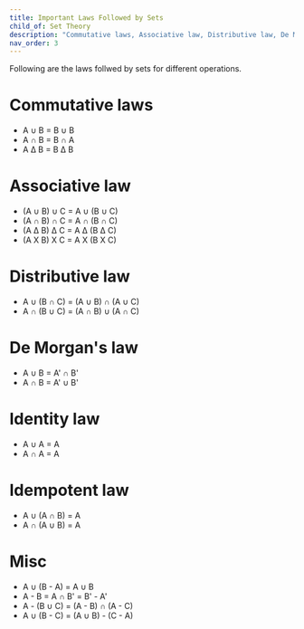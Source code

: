```yaml
---
title: Important Laws Followed by Sets
child_of: Set Theory
description: "Commutative laws, Associative law, Distributive law, De Morgan's law, Identity law, Idempotent law."
nav_order: 3
---
```


Following are the laws follwed by sets for different operations.

# Commutative laws

- A ∪ B = B ∪ B
- A ∩ B = B ∩ A
- A ∆ B = B ∆ B

# Associative law

- (A ∪ B) ∪ C = A ∪ (B ∪ C)
- (A ∩ B) ∩ C = A ∩ (B ∩ C)
- (A ∆ B) ∆ C = A ∆ (B ∆ C)
- (A X B) X C = A X (B X C)

# Distributive law

- A ∪ (B ∩ C) = (A ∪ B) ∩ (A ∪ C)
- A ∩ (B ∪ C) = (A ∩ B) ∪ (A ∩ C)

# De Morgan's law

- A ∪ B = A' ∩ B'
- A ∩ B = A' ∪ B'

# Identity law

- A ∪ A = A
- A ∩ A = A

# Idempotent law

- A ∪ (A ∩ B) = A
- A ∩ (A ∪ B) = A

# Misc

- A ∪ (B - A) = A ∪ B
- A - B = A ∩ B' = B' - A'
- A - (B ∪ C) = (A - B) ∩ (A - C)
- A ∪ (B - C) = (A ∪ B) - (C - A)


